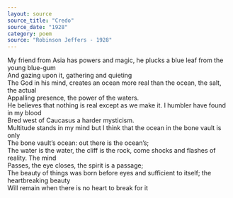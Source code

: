 ```yaml
---
layout: source
source_title: "Credo"
source_date: "1928"
category: poem
source: "Robinson Jeffers - 1928"
---
```

My friend from Asia has powers and magic, he plucks a blue leaf from the young blue-gum  
And gazing upon it, gathering and quieting  
The God in his mind, creates an ocean more real than the ocean, the salt, the actual  
Appalling presence, the power of the waters.  
He believes that nothing is real except as we make it. I humbler have found in my blood  
Bred west of Caucasus a harder mysticism.  
Multitude stands in my mind but I think that the ocean in the bone vault is only  
The bone vault’s ocean: out there is the ocean’s;  
The water is the water, the cliff is the rock, come shocks and flashes of reality. The mind  
Passes, the eye closes, the spirit is a passage;  
The beauty of things was born before eyes and sufficient to itself; the heartbreaking beauty  
Will remain when there is no heart to break for it  
